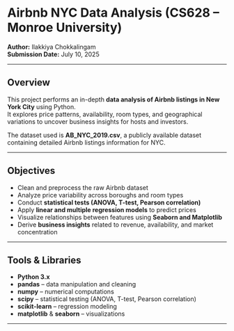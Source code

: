 # Airbnb NYC Data Analysis (CS628 – Monroe University)

**Author:** Ilakkiya Chokkalingam  
**Submission Date:** July 10, 2025  

---

## Overview
This project performs an in-depth **data analysis of Airbnb listings in New York City** using Python.  
It explores price patterns, availability, room types, and geographical variations to uncover business insights for hosts and investors.  

The dataset used is **AB_NYC_2019.csv**, a publicly available dataset containing detailed Airbnb listings information for NYC.

---

## Objectives
- Clean and preprocess the raw Airbnb dataset  
- Analyze price variability across boroughs and room types  
- Conduct **statistical tests (ANOVA, T-test, Pearson correlation)**  
- Apply **linear and multiple regression models** to predict prices  
- Visualize relationships between features using **Seaborn and Matplotlib**  
- Derive **business insights** related to revenue, availability, and market concentration  

---

## Tools & Libraries
- **Python 3.x**
- **pandas** – data manipulation and cleaning  
- **numpy** – numerical computations  
- **scipy** – statistical testing (ANOVA, T-test, Pearson correlation)  
- **scikit-learn** – regression modeling  
- **matplotlib** & **seaborn** – visualizations  

---



